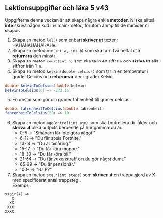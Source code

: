 ## Lektionsuppgifter och läxa 5 v43
Uppgifterna denna veckan är att skapa några enkla **metoder**. Ni ska alltså **inte** skriva någon kod i er main-metod, förutom anrop till de metoder ni skapar. 

1. Skapa en metod ```lol()``` som enbart **skriver ut** texten: HAHAHAHAHAHAHA.
2. Skapa en metod ```min(int a, int b)``` som ska ta in två heltal och **returnera** den minsta.
3. Skapa en metod ```count(int n)``` som ska ta in en siffra ```n``` och **skriva ut** alla siffror från 1-```n```.
4. Skapa en metod ```kelvin(double celcius)``` som tar in en temperatur i grader Celcius och **returnerar** den i grader Kelvin.
```java
double kelvinToCelsius(double kelvin)
kelvinToCelsius(0) => -273.15
```
5. En metod som gör om grader fahrenheit till grader celcius.
```java
double fahrenheitToCelsius(double fahrenheit)
fahrenheitToCelsius(50) => 10
```
6. Skapa en metod ```ageControl(int age)``` som ska kontrollera din ålder och **skriva ut** olika outputs beroende på hur gammal du är.
    * 0-5 -> "Småbarn får inte göra något."
    * 6-12 -> "Du får spela Fortnite."
    * 13-14 -> "Du är tonåring."
    * 15-17 -> "Du får köra moppe."
    * 18-20 -> "Du får köra bil."
    * 21-64 -> "Du får vuxenstraff om du gör något dumt."
    * 65-99 -> "Du är pensionär."
    * 100+ -> "R.I.P?"
6. Skapa en metod ```stair(int steps)``` som **skriver ut** en trappa gjord av X med specificerat antal trappsteg .<br>
Exempel:
```
stair(4) =>
   X
  XX
 XXX
XXXX
```

